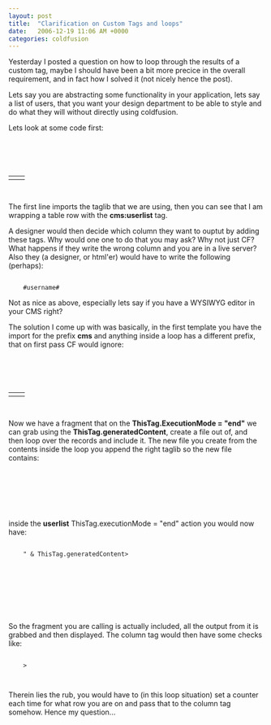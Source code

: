 ```yaml
---
layout: post
title:  "Clarification on Custom Tags and loops"
date:   2006-12-19 11:06 AM +0000
categories: coldfusion
---
```

Yesterday I posted a question on how to loop through the results of a custom tag, maybe I should have been a bit more precice in the overall requirement, and in fact how I solved it (not nicely hence the post).

Lets say you are abstracting some functionality in your application, lets say a list of users, that you want your design department to be able to style and do what they will without directly using coldfusion.

Lets look at some code first:

<code>
	<cfimport taglib = "tags" prefix = "cms">
	<table>
	<cms:userlist>
		<tr>
			<td><cms:column name="username"/></td>
			<td><cms:column name="email"/></td>
		</tr>
	</cms:userlist>
	</table>
</code>

The first line imports the taglib that we are using, then you can see that I am wrapping a table row with the <strong>cms:userlist</strong> tag.

A designer would then decide which column they want to ouptut by adding these tags. Why would one one to do that you may ask? Why not just CF? What happens if they write the wrong column and you are in a live server? Also they (a designer, or html'er) would have to write the following (perhaps):

<code>
	<td><cfoutput>#username#</cfoutput></td>
</code>

Not as nice as above, especially lets say if you have a WYSIWYG editor in your CMS right?

The solution I come up with was basically, in the first template you have the import for the prefix <strong>cms</strong> and anything inside a loop has a different prefix, that on first pass CF would ignore:

<code>
	<cfimport taglib = "tags" prefix = "cms">
	<table>
	<cms:userlist>
		<tr>
			<td><loop:column name="username"/></td>
			<td><loop:column name="email"/></td>
		</tr>
	</cms:userlist>
	</table>
</code>

Now we have a fragment that on the <strong>ThisTag.ExecutionMode = "end"</strong> we can grab using the <strong>ThisTag.generatedContent</strong>, create a file out of, and then loop over the records and include it. The new file you create from the contents inside the loop you append the right taglib so the new file contains:

<code>
		<cfimport taglib = "tags" prefix = "loop">	
		<tr>
			<td><loop:column name="username"/></td>
			<td><loop:column name="email"/></td>
		</tr>
</code>

inside the <strong>userlist</strong> ThisTag.executionMode = "end" action you would now have:

<code>
	<cfset newFileContent = "<cfimport taglib = ""tags"" prefix = ""loop"">" & ThisTag.generatedContent>
	<cfset ThisTag.GeneratedContent = "">
	<cffile action = "write" file = "myLoopTag.cfm" output = "#newFileContent#">
	<cfsavecontent variable="genContent">
		<cfloop query="getUsers"> <!-- defined earlier in the tag -->
			<cfinclude template="myLoopTag.cfm">
		</cfloop>
	</cfsavecontent>
	<cfgset ThisTag.GeneratedContent = genContent>
</code> 

So the fragment you are calling is actually included, all the output from it is grabbed and then displayed. The column tag would then have some checks like:

<code>
	<cfif ListFindNoCase(getBaseTagList(),"cf_loop") NEQ 0>>
			<!-- some logic to get the content from the parent loop tag, using something like getBaseTagData("cf_loop") -->
	</cfif>
</code>

Therein lies the rub, you would have to (in this loop situation) set a counter each time for what row you are on and pass that to the column tag somehow. Hence my question...